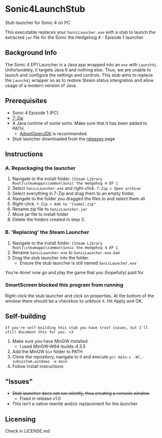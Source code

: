 # Sonic4LaunchStub
Stub launcher for Sonic 4 on PC

This executable replaces your `SonicLauncher.exe` with a stub to launch the extracted `jar` file for the Sonic the Hedgehog 4 - Episode 1 launcher.

## Background Info
The Sonic 4 EP1 Launcher is a Java app wrapped into an `exe` with `Launch4j`. Unfortunately, it targets Java 6 and nothing else. Thus, we are unable to launch and configure the settings and controls. This stub aims to replace the `Launch4j` wrapper so as to restore Steam status intergration and allow usage of a modern version of Java.

## Prerequisites
- Sonic 4 Episode 1 (PC)
- [7-Zip](https://www.7-zip.org)
- A Java runtime of some sorts. Make sure that it has been added to PATH.
    - [AdoptOpenJDK](https://adoptopenjdk.net/) is recommended.
- Stub launcher downloaded from the [releases](https://github.com/JakeIsMeh/Sonic4LaunchStub/releases) page

## Instructions
### A. Repackaging the launcher
1. Navigate to the install folder: `[Steam Library Root]\steamapps\common\Sonic the Hedgehog 4 EP 1`
2. Select `SonicLauncher.exe` and right-click. `7-Zip > Open archive`
3. Select everything in 7-Zip and drag them to an empty folder.
4. Navigate to the folder you dragged the files to and select them all
5. Right-click. `7-Zip > Add to "[name].zip"`
6. Rename zip file to `SonicLauncher.jar`
7. Move jar file to install folder
8. Delete the folders created in step 3.

### B. 'Replacing' the Steam Launcher
1. Navigate to the install folder: `[Steam Library Root]\steamapps\common\Sonic the Hedgehog 4 EP 1`
2. Rename `SonicLauncher.exe` to `SonicLauncher.exe.bak`
3. Drag the stub launcher into the folder.
    - Ensure the stub launcher is still named `SonicLauncher.exe`

You're done! now go and play the game that you (hopefully) paid for.

### SmartScreen blocked this program from running
Right-click the stub launcher and click on properties. At the bottom of the window there should be a checkbox to unblock it. Hit Apply and OK.


## Self-building
`If you're self-building this stub you have trust issues, but I'll still document this for you. <3`

1. Make sure you have MinGW installed.
    - I used MinGW-W64-builds-4.3.5
2. Add the MinGW `bin` folder to PATH
3. Clone the repository, navigate to it and execute `gcc main.c -Wl,-subsystem,windows -o main`
4. Follow install instructions

## "Issues"
- ~~Stub launcher does not run silently, thus creating a console window~~
  - Fixed in release v1.0
- This isn't a native rewrite and/or replacement for the launcher

## Licensing
Check in LICENSE.md
